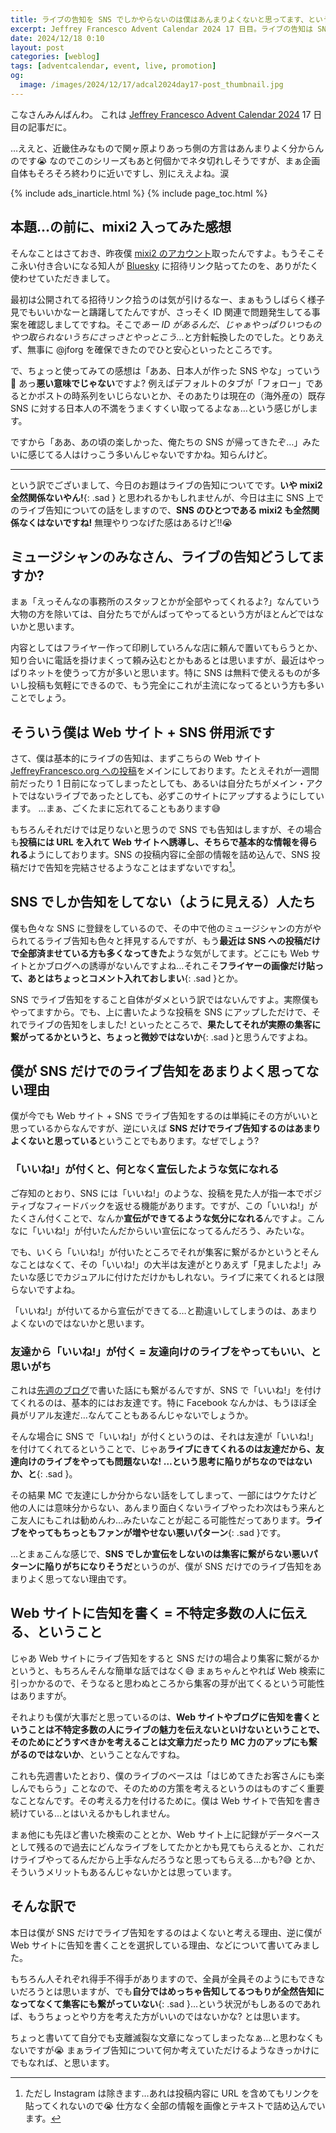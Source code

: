 ```yaml
---
title: ライブの告知を SNS でしかやらないのは僕はあんまりよくないと思ってます、という話
excerpt: Jeffrey Francesco Advent Calendar 2024 17 日目。ライブの告知は SNS だけじゃなくてちゃんと Web サイトやブログのようなオープンな媒体でやった方がいいと思ってまして、今日はそう思う理由を書いてみました。
date: 2024/12/18 0:10
layout: post
categories: [weblog]
tags: [adventcalendar, event, live, promotion]
og:
  image: /images/2024/12/17/adcal2024day17-post_thumbnail.jpg
---
```


こなさんみんばんわ。
これは [Jeffrey Francesco Advent Calendar 2024][adcal] 17 日目の記事だに。

…ええと、近畿住みなもので関ヶ原よりあっち側の方言はあんまりよく分からんのです😭 なのでこのシリーズもあと何個かでネタ切れしそうですが、まぁ企画自体もそろそろ終わりに近いですし、別にええよね。涙

[adcal]: https://adventar.org/calendars/10886

{% include ads_inarticle.html %}
{% include page_toc.html %}


## 本題…の前に、mixi2 入ってみた感想

そんなことはさておき、昨夜僕 [mixi2 のアカウント][mixi2]取ったんですよ。もうそこそこ永い付き合いになる知人が [Bluesky][] に招待リンク貼ってたのを、ありがたく使わせていただきまして。

最初は公開されてる招待リンク拾うのは気が引けるなー、まぁもうしばらく様子見でもいいかなーと躊躇してたんですが、さっそく ID 関連で問題発生してる事案を確認しましてですね。そこで<i>あー ID があるんだ、じゃぁやっぱりいつものやつ取られないうちにさっさとやっとこう…</i>と方針転換したのでした。とりあえず、無事に @jforg を確保できたのでひと安心といったところです。

[mixi2]: https://mixi.social/@jforg
[Bluesky]: https://bsky.app/

で、ちょっと使ってみての感想は「ああ、日本人が作った SNS やな」っていう🤣 あっ**悪い意味でじゃない**ですよ? 例えばデフォルトのタブが「フォロー」であるとかポストの時系列をいじらないとか、そのあたりは現在の（海外産の）既存 SNS に対する日本人の不満をうまくすくい取ってるよなぁ…という感じがします。

ですから「ああ、あの頃の楽しかった、俺たちの SNS が帰ってきたぞ…」みたいに感じてる人はけっこう多いんじゃないですかね。知らんけど。

- - -

という訳でございまして、今日のお題はライブの告知についてです。**いや mixi2 全然関係ないやん!**{: .sad } と思われるかもしれませんが、今日は主に SNS 上でのライブ告知についての話をしますので、**SNS のひとつである mixi2 も全然関係なくはないですね!** 無理やりつなげた感はあるけど!!😭


## ミュージシャンのみなさん、ライブの告知どうしてますか?

まぁ「えっそんなの事務所のスタッフとかが全部やってくれるよ?」なんていう大物の方を除いては、自分たちでがんばってやってるという方がほとんどではないかと思います。

内容としてはフライヤー作って印刷していろんな店に頼んで置いてもらうとか、知り合いに電話を掛けまくって頼み込むとかもあるとは思いますが、最近はやっぱりネットを使うって方が多いと思います。特に SNS は無料で使えるものが多いし投稿も気軽にできるので、もう完全にこれが主流になってるという方も多いことでしょう。


## そういう僕は Web サイト + SNS 併用派です

さて、僕は基本的にライブの告知は、まずこちらの Web サイト [JeffreyFrancesco.org への投稿][info]をメインにしております。たとえそれが一週間前だったり 1 日前になってしまったとしても、あるいは自分たちがメイン・アクトではないライブであったとしても、必ずこのサイトにアップするようにしています。
…まぁ、ごくたまに忘れてることもあります😅

[info]: /info/

もちろんそれだけでは足りないと思うので SNS でも告知はしますが、その場合も**投稿には URL を入れて Web サイトへ誘導し、そちらで基本的な情報を得られる**ようにしております。SNS の投稿内容に全部の情報を詰め込んで、SNS 投稿だけで告知を完結させるようなことはまずないですね[^1]。

[^1]: ただし Instagram は除きます…あれは投稿内容に URL を含めてもリンクを貼ってくれないので😭 仕方なく全部の情報を画像とテキストで詰め込んでいます。


## SNS でしか告知をしてない（ように見える）人たち

僕も色々な SNS に登録をしているので、その中で他のミュージシャンの方がやられてるライブ告知も色々と拝見するんですが、もう**最近は SNS への投稿だけで全部済ませている方も多くなってきた**ような気がしてます。どこにも Web サイトとかブログへの誘導がないんですよね…それこそ**フライヤーの画像だけ貼って、あとはちょっとコメント入れておしまい**{: .sad }とか。

SNS でライブ告知をすること自体がダメという訳ではないんですよ。実際僕もやってますから。でも、上に書いたような投稿を SNS にアップしただけで、それでライブの告知をしました! といったところで、**果たしてそれが実際の集客に繋がってるかというと、ちょっと微妙ではないか**{: .sad }と思うんですよね。


## 僕が SNS だけでのライブ告知をあまりよく思ってない理由

僕が今でも Web サイト + SNS でライブ告知をするのは単純にその方がいいと思っているからなんですが、逆にいえば **SNS だけでライブ告知するのはあまりよくないと思っている**ということでもあります。なぜでしょう?

### 「いいね!」が付くと、何となく宣伝したような気になれる

ご存知のとおり、SNS には「いいね!」のような、投稿を見た人が指一本でポジティブなフィードバックを返せる機能があります。ですが、この「いいね!」がたくさん付くことで、なんか**宣伝ができてるような気分になれる**んですよ。こんなに「いいね!」が付いたんだからいい宣伝になってるんだろう、みたいな。

でも、いくら「いいね!」が付いたところでそれが集客に繋がるかというとそんなことはなくて、その「いいね!」の大半は友達がとりあえず「見ましたよ!」みたいな感じでカジュアルに付けただけかもしれない。ライブに来てくれるとは限らないですよね。

「いいね!」が付いてるから宣伝ができてる…と勘違いしてしまうのは、あまりよくないのではないかと思います。

### 友達から「いいね!」が付く = 友達向けのライブをやってもいい、と思いがち

これは[先週のブログ][1210]で書いた話にも繋がるんですが、SNS で「いいね!」を付けてくれるのは、基本的にはお友達です。特に Facebook なんかは、もうほぼ全員がリアル友達だ…なんてこともあるんじゃないでしょうか。

[1210]: /weblog/2024121001/ "僕がライブで MC をする時に、必ず心がけていること 3 つ"

そんな場合に SNS で「いいね!」が付くというのは、それは友達が「いいね!」を付けてくれてるということで、じゃあ**ライブにきてくれるのは友達だから、友達向けのライブをやっても問題ないな! …という思考に陥りがちなのではないか、と**{: .sad }。

その結果 MC で友達にしか分からない話をしてしまって、一部にはウケたけど他の人には意味分からない、あんまり面白くないライブやったわ次はもう来んとこ友人にもこれは勧めんわ…みたいなことが起こる可能性だってあります。**ライブをやってもちっともファンが増やせない悪いパターン**{: .sad }です。

…とまぁこんな感じで、**SNS でしか宣伝をしないのは集客に繋がらない悪いパターンに陥りがちになりそうだ**というのが、僕が SNS だけでのライブ告知をあまりよく思ってない理由です。


## Web サイトに告知を書く = 不特定多数の人に伝える、ということ

じゃあ Web サイトにライブ告知をすると SNS だけの場合より集客に繋がるかというと、もちろんそんな簡単な話ではなく😅 まぁちゃんとやれば Web 検索に引っかかるので、そうなると思わぬところから集客の芽が出てくるという可能性はありますが。

それよりも僕が大事だと思っているのは、**Web サイトやブログに告知を書くということは不特定多数の人にライブの魅力を伝えないといけないということで、そのためにどうすべきかを考えることは文章力だったり MC 力のアップにも繋がるのではないか**、ということなんですね。

これも先週書いたとおり、僕のライブのベースは「はじめてきたお客さんにも楽しんでもらう」ことなので、そのための方策を考えるというのはものすごく重要なことなんです。その考える力を付けるために。僕は Web サイトで告知を書き続けている…とはいえるかもしれません。

まぁ他にも先ほど書いた検索のこととか、Web サイト上に記録がデータベースとして残るので過去にどんなライブをしてたかとかも見てもらえるとか、これだけライブやってるんだから上手なんだろうなと思ってもらえる…かも?😅 とか、そういうメリットもあるんじゃないかとは思っています。


## そんな訳で

本日は僕が SNS だけでライブ告知をするのはよくないと考える理由、逆に僕が Web サイトに告知を書くことを選択している理由、などについて書いてみました。

もちろん人それぞれ得手不得手がありますので、全員が全員そのようにもできないだろうとは思いますが、でも**自分ではめっちゃ告知してるつもりが全然告知になってなくて集客にも繋がっていない**{: .sad }…という状況がもしあるのであれば、もうちょっとやり方を考えた方がいいのではないかな? とは思います。

ちょっと書いてて自分でも支離滅裂な文章になってしまったなぁ…と思わなくもないですが😭 まぁライブ告知について何か考えていただけるようなきっかけにでもなれば、と思います。

